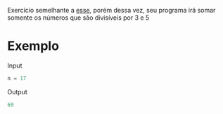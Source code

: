 Exercício semelhante a [esse](https://github.com/bihellzin/monitoria-p1/tree/master/exercicios/la%C3%A7os-sem-listas/soma-ate-n), porém dessa vez, seu programa irá somar somente os números que são divisíveis por 3 e 5  

# Exemplo  

Input  
```python
n = 17
```  

Output  
```python
60
```
